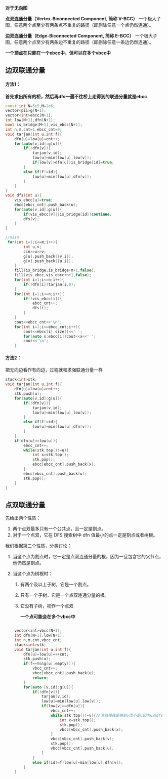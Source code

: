 **对于无向图**

**点双连通分量（Vertex-Biconnected Component, 简称 V-BCC）**
 一个极大子图，任意两个点至少有两条点不重复的路径（即删除任意一个点仍然连通）。

**边双连通分量（Edge-Biconnected Component, 简称 E-BCC）**
 一个极大子图，任意两个点至少有两条边不重复的路径（即删除任意一条边仍然连通）。

**一个顶点在只能在一个ebcc中，但可以在多个vbcc中**

## 边双联通分量

#### 方法1：

**首先求出所有的桥，然后再dfs一遍不往桥上走得到的联通分量就是ebcc**

```c++
const int N=5e5,M=2e6;
vector<pii>g[N+1];
vector<int>ebcc[N+1];
int low[N+1],dfn[N+1];
bool is_bridge[M+1],vis_ebcc[N+1];
int n,m,cnt=1,ebcc_cnt=0;
void tarjan(int u,int f){
	dfn[u]=low[u]=cnt++;
	for(auto[v,id]:g[u]){
		if(!dfn[v]){
			tarjan(v,id);
			low[u]=min(low[u],low[v]);
			if(low[v]>dfn[u])is_bridge[id]=true;
		}
		else if(f!=id){
			low[u]=min(low[u],dfn[v]);
		}
	}
}
void dfs(int u){
	vis_ebcc[u]=true;
	ebcc[ebcc_cnt].push_back(u);
	for(auto[v,id]:g[u]){
		if(vis_ebcc[v]||is_bridge[id])continue;
		dfs(v);
	}
}

//main
 for(int i=1;i<=m;i++){
    	int u,v;
    	cin>>u>>v;
    	g[u].push_back({v,i});
    	g[v].push_back({u,i});
    }
    fill(is_bridge,is_bridge+m+1,false);
    fill(vis_ebcc,vis_ebcc+n+1,false);
    for(int i=1;i<=n;i++){
    	if(!dfn[i])tarjan(i,0);
    }
    for(int i=1;i<=n;i++){
    	if(!vis_ebcc[i]){
    		ebcc_cnt++;
    		dfs(i);
    	}
    }
    cout<<ebcc_cnt<<'\n';
    for(int i=1;i<=ebcc_cnt;i++){
    	cout<<ebcc[i].size()<<' ';
    	for(auto x:ebcc[i])cout<<x<<' ';
    	cout<<'\n';
    }
```



#### 方法2：

把无向边看作有向边，过程就和求强联通分量一样

```c++
stack<int>stk;
void tarjan(int u,int f){
	dfn[u]=low[u]=cnt++;
	stk.push(u);
	for(auto[v,id]:g[u]){
		if(!dfn[v]){
			tarjan(v,id);
			low[u]=min(low[u],low[v]);
		}
		else if(f!=id){
			low[u]=min(low[u],dfn[v]);
		}
	}
	if(dfn[u]==low[u]){
		ebcc_cnt++;
		while(stk.top()!=u){
			int x=stk.top();
			stk.pop();
			ebcc[ebcc_cnt].push_back(x);
		}
		ebcc[ebcc_cnt].push_back(u);
		stk.pop();
	}
}
```



## 点双联通分量

先给出两个性质：

1. 两个点双最多只有一个公共点，且一定是割点。
2. 对于一个点双，它在 DFS 搜索树中 dfn 值最小的点一定是割点或者树根。

我们根据第二个性质，分类讨论：

1. 当这个点为割点时，它一定是点双连通分量的根，因为一旦包含它的父节点，他仍然是割点。

2. 当这个点为树根时：
   1. 有两个及以上子树，它是一个割点。
   
   2. 只有一个子树，它是一个点双连通分量的根。
   
   3. 它没有子树，视作一个点双
   
      **一个点可能会在多个vbcc中**

```c++

	vector<int>vbcc[N+1];
	int dfn[N+1],low[N+1];
	int n,m,cnt,vbcc_cnt;
	stack<int>stk;
	void tarjan(int u,int f){
		dfn[u]=low[u]=++cnt;
		stk.push(u);
		if(f==0&&g[u].empty()){
			vbcc_cnt++;
			vbcc[vbcc_cnt].push_back(u);
			return;
		}
		for(auto [v,id]:g[u]){
			if(!dfn[v]){
				tarjan(v,id);
				low[u]=min(low[u],low[v]);
				if(low[v]>=dfn[u]){
					vbcc_cnt++;
					while(stk.top()!=v){//注意弹栈是弹到v而不是u因为u点dfs v之前可能还dfs过一些点，那些点可能和u在同一个vbcc里，如果弹到u就会把这些点也弹出了
						int x=stk.top();
						stk.pop();
						vbcc[vbcc_cnt].push_back(x);
					}
					vbcc[vbcc_cnt].push_back(v);
					stk.pop();
					vbcc[vbcc_cnt].push_back(u);
				}
			}
			else if(id!=f)low[u]=min(low[u],dfn[v]);
		}
	}
```

